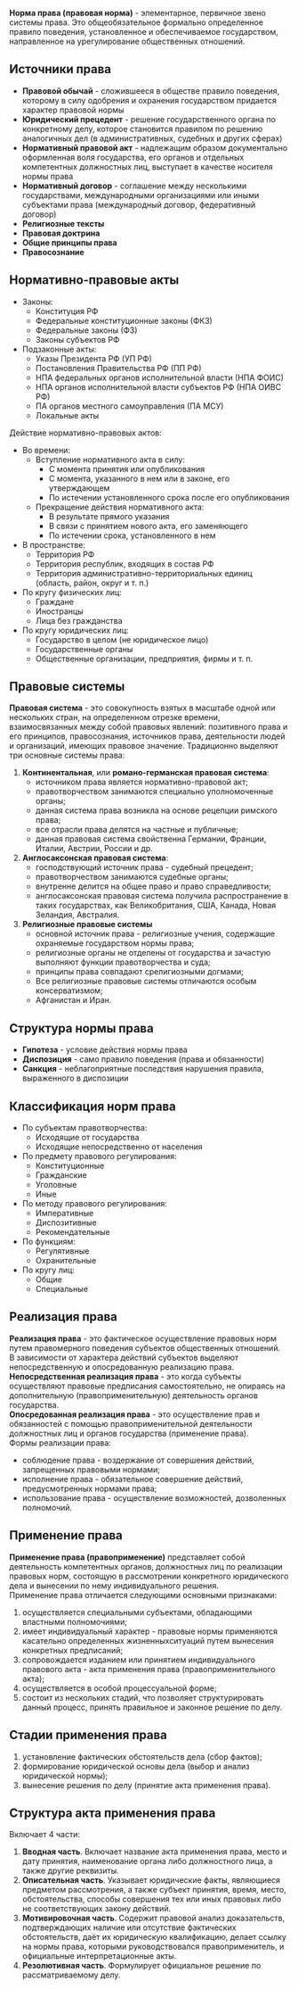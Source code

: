 **Норма права (правовая норма)** - элементарное, первичное звено системы права. Это общеобязательное формально определенное правило поведения, установленное и обеспечиваемое государством, направленное на урегулирование общественных отношений.  
## Источники права
- **Правовой обычай** - сложившееся в обществе правило поведения, которому в силу одобрения и охранения государством придается характер правовой нормы
- **Юридический прецедент** - решение государственного органа по конкретному делу, которое становится правилом по решению аналогичных дел (в административных, судебных и других сферах)
- **Нормативный правовой акт** - надлежащим образом документально оформленная воля государства, его органов и отдельных компетентных должностных лиц, выступает в качестве носителя нормы права
- **Нормативный договор** - соглашение между несколькими государствами, международными организациями или иными субъектами права (международный договор, федеративный договор)
- **Религиозные тексты**
- **Правовая доктрина**
- **Общие принципы права**
- **Правосознание**
  
## Нормативно-правовые акты
- Законы:
	- Конституция РФ
	- Федеральные конституционные законы (ФКЗ)
	- Федеральные законы (ФЗ)
	- Законы субъектов РФ
- Подзаконные акты:
	- Указы Президента РФ (УП РФ)
	- Постановления Правительства РФ (ПП РФ)
	- НПА федеральных органов исполнительной власти (НПА ФОИС)
	- НПА органов исполнительной власти субъектов РФ (НПА ОИВС РФ)
	- ПА органов местного самоуправления (ПА МСУ)
	- Локальные акты
  
Действие нормативно-правовых актов:
- Во времени:
	- Вступление нормативного акта в силу:
		- С момента принятия или опубликования
		- С момента, указанного в нем или в законе, его утверждающем
		- По истечении установленного срока после его опубликования
	- Прекращение действия нормативного акта:
		- В результате прямого указания
		- В связи с принятием нового акта, его заменяющего
		- По истечении срока, установленного в нем
- В пространстве:
	- Территория РФ
	- Территория республик, входящих в состав РФ
	- Территория административно-территориальных единиц (область, район, округ и т. п.)
- По кругу физических лиц:
	- Граждане
	- Иностранцы
	- Лица без гражданства
- По кругу юридических лиц:
	- Государство в целом (не юридическое лицо)
	- Государственные органы
	- Общественные организации, предприятия, фирмы и т. п.
## Правовые системы
**Правовая система** - это совокупность взятых в масштабе одной или нескольких стран, на определенном отрезке времени, взаимосвязанных между собой правовых явлений: позитивного права и его принципов, правосознания, источников права, деятельности людей и организаций, имеющих правовое значение. Традиционно выделяют три основные системы права:
1. **Континентальная**, или **романо-германская правовая система**:
	- источником права является нормативно-правовой акт;
	- правотворчеством занимаются специально уполномоченные органы; 
	- данная система права возникла на основе рецепции римского права;
	- все отрасли права делятся на частные и публичные;
	- данная правовая система свойственна Германии, Франции, Италии, Австрии, России и др.
2. **Англосаксонская правовая система**:
	- господствующий источник права - судебный прецедент; 
	- правотворчеством занимаются судебные органы; 
	- внутренне делится на общее право и право справедливости;
	- англосаксонская правовая система получила распространение в таких государствах, как Великобритания, США, Канада, Новая Зеландия, Австралия.
3. **Религиозные правовые системы**
	- основной источник права - религиозные учения, содержащие охраняемые государством нормы права; 
	- религиозные органы не отделены от государства и зачастую выполняют функции правотворчества и суда; 
	- принципы права совпадают срелигиозными догмами; 
	- Все религиозные правовые системы отличаются особым консерватизмом;
	- Афганистан и Иран.
## Структура нормы права
- **Гипотеза** - условие действия нормы права
- **Диспозиция** - само правило поведения (права и обязанности)
- **Санкция** - неблагоприятные последствия нарушения правила, выраженного в диспозиции
## Классификация норм права
- По субъектам правотворчества:
	- Исходящие от государства
	- Исходящие непосредственно от населения
- По предмету правового регулирования:
	- Конституционные
	- Гражданские
	- Уголовные
	- Иные
- По методу правового регулирования:
	- Императивные
	- Диспозитивные
	- Рекомендательные
- По функциям:
	- Регулятивные
	- Охранительные
- По кругу лиц:
	- Общие
	- Специальные
## Реализация права
**Реализация права** - это фактическое осуществление правовых норм путем правомерного поведения субъектов общественных отношений.  
В зависимости от характера действий субъектов выделяют непосредственную и опосредованную реализацию права.  
**Непосредственная реализация права** - это когда субъекты осуществляют правовые предписания самостоятельно, не опираясь на дополнительную (правоприменительную) деятельность органов государства.  
**Опосредованная реализация права** - это осуществление прав и обязанностей с помощью правоприменительной деятельности должностных лиц и органов государства (применение права).  
Формы реализации права:
- соблюдение права - воздержание от совершения действий, запрещенных правовыми нормами; 
- исполнение права - обязательное совершение действий, предусмотренных нормами права;
- использование права - осуществление возможностей, дозволенных полномочий.
## Применение права
**Применение права (правоприменение)** представляет собой деятельность компетентных органов, должностных лиц по реализации правовых норм, состоящую в рассмотрении конкретного юридического дела и вынесении по нему индивидуального решения.  
Применение права отличается следующими основными признаками:
1) осуществляется специальными субъектами, обладающими властными полномочиями;
2) имеет индивидуальный характер - правовые нормы применяются касательно определенных жизненныхситуаций путем вынесения конкретных предписаний;
3) сопровождается изданием или принятием индивидуального правового акта - акта применения права (правоприменительного акта);
4) осуществляется в особой процессуальной форме;
5) состоит из нескольких стадий, что позволяет структурировать данный процесс, принять правильное и законное решение по делу.
## Стадии применения права
1) установление фактических обстоятельств дела (сбор фактов);
2) формирование юридической основы дела (выбор и анализ юридической нормы);
3) вынесение решения по делу (принятие акта применения права).
## Структура акта применения права
Включает 4 части:
1. **Вводная часть**. Включает название акта применения права, место и дату принятия, наименование органа либо должностного лица, а также другие реквизиты.
2. **Описательная часть**. Указывает юридические факты, являющиеся предметом рассмотрения, а также субъект принятия, время, место, обстоятельства, способы совершения тех или иных правовых либо не соответствующих закону действий.
3. **Мотивировочная часть**. Содержит правовой анализ доказательств, подтверждающих наличие или отсутствие фактических обстоятельств, даёт их юридическую квалификацию, делает ссылку на нормы права, которыми руководствовался правоприменитель, и официальные интерпретационные акты.
4. **Резолютивная часть**. Формулирует официальное решение по рассматриваемому делу.